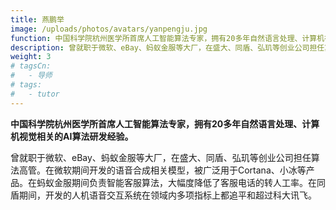 ```yaml
---
title: 燕鹏举
image: /uploads/photos/avatars/yanpengju.jpg
function: 中国科学院杭州医学所首席人工智能算法专家，拥有20多年自然语言处理、计算机视觉相关的AI算法研发经验。
description: 曾就职于微软、eBay、蚂蚁金服等大厂，在盛大、同盾、弘玑等创业公司担任算法高管。在微软期间开发的语音合成相关模型，被广泛用于Cortana、小冰等产品。在蚂蚁金服期间负责智能客服算法，大幅度降低了客服电话的转人工率。在同盾期间，开发的人机语音交互系统在领域内多项指标上都追平和超过科大讯飞。
weight: 3
# tagsCn: 
#   - 导师
# tags: 
#   - tutor
---
```


**中国科学院杭州医学所首席人工智能算法专家，拥有20多年自然语言处理、计算机视觉相关的AI算法研发经验。**

曾就职于微软、eBay、蚂蚁金服等大厂，在盛大、同盾、弘玑等创业公司担任算法高管。在微软期间开发的语音合成相关模型，被广泛用于Cortana、小冰等产品。在蚂蚁金服期间负责智能客服算法，大幅度降低了客服电话的转人工率。在同盾期间，开发的人机语音交互系统在领域内多项指标上都追平和超过科大讯飞。